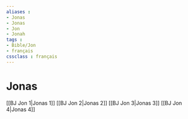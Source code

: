 ```yaml
---
aliases : 
- Jonas
- Jonas
- Jon
- Jonah
tags : 
- Bible/Jon
- français
cssclass : français
---
```


# Jonas

[[BJ Jon 1|Jonas 1]]
[[BJ Jon 2|Jonas 2]]
[[BJ Jon 3|Jonas 3]]
[[BJ Jon 4|Jonas 4]]
